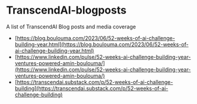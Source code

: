 # TranscendAI-blogposts

A list of TranscendAI Blog posts and media coverage

- [https://blog.boulouma.com/2023/06/52-weeks-of-ai-challenge-building-year.html](https://blog.boulouma.com/2023/06/52-weeks-of-ai-challenge-building-year.html)
- [https://www.linkedin.com/pulse/52-weeks-ai-challenge-building-year-ventures-powered-amin-boulouma/](https://www.linkedin.com/pulse/52-weeks-ai-challenge-building-year-ventures-powered-amin-boulouma/)
- [https://transcendai.substack.com/p/52-weeks-of-ai-challenge-building](https://transcendai.substack.com/p/52-weeks-of-ai-challenge-building)
